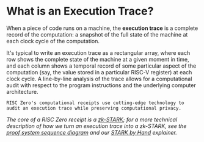 # What is an Execution Trace?

When a piece of code runs on a machine, the **execution trace** is a complete
record of the computation: a snapshot of the full state of the machine at each
clock cycle of the computation.

It's typical to write an execution trace as a rectangular array, where each row
shows the complete state of the machine at a given moment in time, and each
column shows a temporal record of some particular aspect of the computation
(say, the value stored in a particular RISC-V register) at each clock cycle. A
line-by-line analysis of the trace allows for a computational audit with respect
to the program instructions and the underlying computer architecture.

`RISC Zero's computational receipts use cutting-edge technology to audit an
execution trace while preserving computational privacy.`

_The core of a RISC Zero receipt is a
[zk-STARK](../reference-docs/about-starks.md); for a more technical description
of how we turn an execution trace into a zk-STARK, see the [proof system
sequence diagram](./proof-system-sequence-diagram) and our [STARK by
Hand](./stark-by-hand) explainer._
